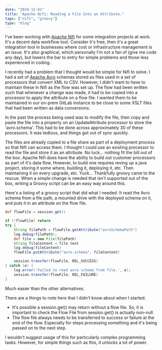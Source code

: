 ```yaml
---
date: "2019-12-01"
title: "Apache Nifi: Reading a File Into an Attribute."
tags: ["nifi", "groovy"]
type: "blog"
---
```


I've been working with [Apache Nifi](https://nifi.apache.org/) for some integration projects at work. It's a decent data workflow tool. Consider it's free, then it's a great integration tool in businesses where cost or infrastructure management is an issue. It's also graphical, which personally I'm not a fan of (give me code any day), but lowers the bar to entry for simple problems and those less experienced in coding.

I recently had a problem that I thought would be simple for Nifi to solve. I had a set of [Apache Avro](https://avro.apache.org/) schemas stored as files used in a set of processors that convert XML to CSV. However, I didn't want to have to maintain these in Nifi as the flow was set up. The flow had been written such that whenever a change was made, it had to be copied into a processor to apply the attribute on a flow file. I wanted them to be maintained in our on-prem GitLab instance to be close to some XSLT files that had been written as data conversions.

In the past the process being used was to modify the file, then copy and paste the file into a property on an UpdateAttribute processor to store the 'avro.schema'. This had to be done across approximately 30 of these processors. It was tedious, and things got out of sync quickly.

The files are already copied to a file share as part of a deployment process so that Nifi can access them. I thought I could use an existing processor to read the file and store it as an attribute. No luck... nothing fit the bill out of the box. Apache Nifi does have the ability to build out customer processors as part of it's data flow. However, to build one requires reving up a java project, storing it some where, building it, deploying it, etc. Then maintaining it on every upgrade, etc. Yuck... Thankfully groovy came to the rescue. When a simple change is needed that isn't supported out of the box, writing a Groovy script can be an easy way around this.

Here's a listing of a groovy script that did what I needed. It read the Avro schema from a file path, a mounted drive with the deployed schema on it, and puts it in an attribute on the flow file.

```groovy
def flowFile = session.get()

if (!flowFile) return
try {
    String filePath = flowFile.getAttribute("avroSchemaPath")
    log.debug(filePath);
    def file = new File(filePath)
    String fileContent = file.text
    log.debug(fileContent)
    flowFile.putAttribute("avro.schema", fileContent)

    session.transfer(flowFile, REL_SUCCESS)
} catch (e) {
    log.error('Failed to read avro schema from file.', e);
    session.transfer(flowFile, REL_FAILURE)
}
```

Much easier than the other alternatives.

There are a things to note here that I didn't know about when I started.

- It's possible a session.get() may return without a flow file. So, it is important to check the Flow File from session.get() is actually non-null.
- The flow file always needs to be transferred to success or failure at the end of the flow. Especially for steps processing something and it's being passed on to the next step.

I wouldn't suggest usage of this for particularly complex programming tasks. However, for simple things such as this, it unlocks a lot of power.
